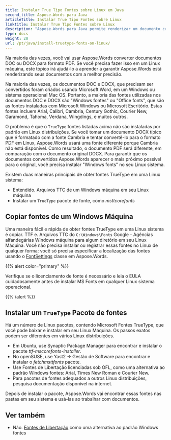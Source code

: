 ```yaml
---
title: Instalar True Tipo Fontes sobre Linux em Java
second_title: Aspose.Words para Java
articleTitle: Instalar True Tipo Fontes sobre Linux
linktitle: Instalar True Tipo Fontes sobre Linux
description: "Aspose.Words para Java permite renderizar um documento criado usando Microsoft Word em um Linux máquina com a melhor precisão."
type: docs
weight: 20
url: /pt/java/install-truetype-fonts-on-linux/
---
```


Na maioria das vezes, você vai usar Aspose.Words converter documentos DOC ou DOCX para formato PDF. Se você precisa fazer isso em um Linux máquina, este tópico irá ajudá-lo a aprender a garantir Aspose.Words está renderizando seus documentos com a melhor precisão.

Na maioria das vezes, os documentos DOC e DOCX, que precisam ser convertidos foram criados usando Microsoft Word, em um Windows ou sistema operacional Mac OS. Portanto, a maioria das fontes utilizadas nos documentos DOC e DOCX são "Windows fontes" ou "Office fonts", que são as fontes instaladas com Microsoft Windows ou Microsoft Escritório. Estas fontes incluem Arial, Calibri, Cambria, Century Gothic, Courier New, Garamond, Tahoma, Verdana, Wingdings, e muitos outros.

O problema é que o `TrueType` fontes listadas acima não são instaladas por padrão em Linux distribuições. Se você tomar um documento DOCX típico que é formatado com a fonte Cambria e tentar convertê-lo para o formato PDF em Linux, Aspose.Words usará uma fonte diferente porque Cambria não está disponível. Como resultado, o documento PDF será diferente, em comparação com o documento original DOCX. Para garantir que os documentos convertidos Aspose.Words aparecer o mais próximo possível para o original, você precisa instalar "Windows fonts" no seu Linux sistema.

Existem duas maneiras principais de obter fontes TrueType em uma Linux sistema:

- Entendido. Arquivos TTC de um Windows máquina em seu Linux máquina
- Instalar um `TrueType` pacote de fonte, como *msttcorefonts*

## Copiar fontes de um Windows Máquina

Uma maneira fácil e rápida de obter fontes TrueType em uma Linux sistema é copiar. TTF e. Arquivos TTC do `C:\Windows\Fonts` Google - Agências alfandegárias Windows máquina para algum diretório em seu Linux Máquina. Você não precisa instalar ou registrar essas fontes no Linux de qualquer forma; você só precisa especificar a localização das fontes usando o [FontSettings](https://reference.aspose.com/words/java/com.aspose.words/fontsettings/) classe em Aspose.Words.

{{% alert color="primary" %}}

Verifique se o licenciamento de fonte é necessário e leia o EULA cuidadosamente antes de instalar MS Fonts em qualquer Linux sistema operacional.

{{% /alert %}}

## Instalar um `TrueType` Pacote de fontes

Há um número de Linux pacotes, contendo Microsoft Fontes TrueType, que você pode baixar e instalar em seu Linux Máquina. Os passos exatos podem ser diferentes em vários Linux distribuições.

- Em Ubuntu, use Synaptic Package Manager para encontrar e instalar o pacote *ttf-mscorefonts-installer*.
- No openSUSE, use Yast2 → Gestão de Software para encontrar e instalar o *fetchmsttfonts* pacote.
- Use Fontes de Libertação licenciadas sob OFL, como uma alternativa ao padrão Windows fontes: Arial, Times New Roman e Courier New.
- Para pacotes de fontes adequados a outros Linux distribuições, pesquisa documentação disponível na internet.

Depois de instalar o pacote, Aspose.Words vai encontrar essas fontes nas pastas em seu sistema e usá-las ao trabalhar com documentos.

## Ver também

- Não. [Fontes de Libertação](https://github.com/liberationfonts) como uma alternativa ao padrão Windows fontes
